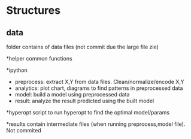 # Structures

## data
folder contains of data files (not commit due the large file zie)

*helper
common functions

*ipython
- preprocess: extract X,Y from data files. Clean/normalize/encode X,Y
- analytics: plot chart, diagrams to find patterns in preprocessed data
- model: build a model using preprocessed data
- result: analyze the result predicted using the built model

*hyperopt
script to run hyperopt to find the optimal model/params

*results
contain intermediate files (when running preprocess,model file). Not commited
